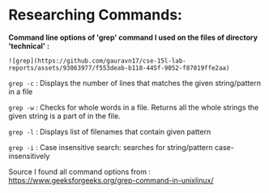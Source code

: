# Researching Commands:

**Command line options of 'grep' command I used on the files of directory 'technical' :**

`![grep](https://github.com/gauravn17/cse-15l-lab-reports/assets/93863977/f553deab-b118-445f-9052-f87819ffe2aa)`

`grep -c` : Displays the number of lines that matches the given string/pattern in a file


`grep -w` : Checks for whole words in a file. Returns all the whole strings the given string is a part of in the file.


`grep -l` : Displays list of filenames that contain given pattern


`grep -i` : Case insensitive search: searches for string/pattern case-insensitively

Source I found all command options from : https://www.geeksforgeeks.org/grep-command-in-unixlinux/
